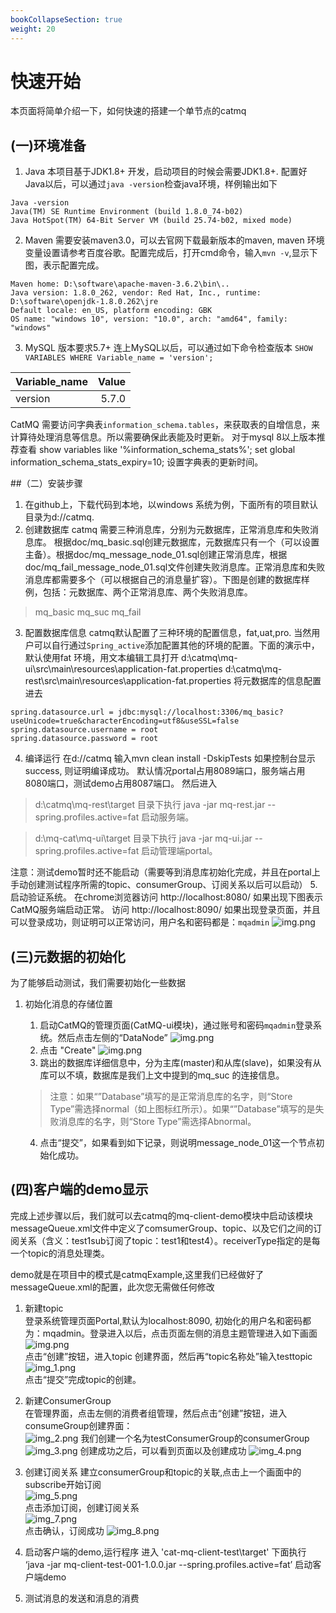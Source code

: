 ```yaml
---
bookCollapseSection: true
weight: 20
---
```

# 快速开始

本页面将简单介绍一下，如何快速的搭建一个单节点的catmq

## (一)环境准备

1. Java
   本项目基于JDK1.8+ 开发，启动项目的时候会需要JDK1.8+. 配置好Java以后，可以通过`java -version`检查java环境，样例输出如下

```shell
Java -version
Java(TM) SE Runtime Environment (build 1.8.0_74-b02)
Java HotSpot(TM) 64-Bit Server VM (build 25.74-b02, mixed mode)
```

2. Maven
   需要安装maven3.0，可以去官网下载最新版本的maven, maven 环境变量设置请参考百度谷歌。配置完成后，打开cmd命令，输入`mvn -v`,显示下图，表示配置完成。

```shell
Maven home: D:\software\apache-maven-3.6.2\bin\..
Java version: 1.8.0_262, vendor: Red Hat, Inc., runtime: D:\software\openjdk-1.8.0.262\jre
Default locale: en_US, platform encoding: GBK
OS name: "windows 10", version: "10.0", arch: "amd64", family: "windows"

```

3. MySQL
   版本要求5.7+
   连上MySQL以后，可以通过如下命令检查版本
   `SHOW VARIABLES WHERE Variable_name = 'version';`


| Variable_name | Value |
| :------------ | ----: |
| version       | 5.7.0 |

CatMQ 需要访问字典表`information_schema.tables`，来获取表的自增信息，来计算待处理消息等信息。所以需要确保此表能及时更新。 对于mysql 8以上版本推荐查看 show variables like '%information_schema_stats%'; set global information_schema_stats_expiry=10; 设置字典表的更新时间。

##（二）安装步骤

1. 在github上，下载代码到本地，以windows 系统为例，下面所有的项目默认目录为d://catmq.
2. 创建数据库
   catmq 需要三种消息库，分别为元数据库，正常消息库和失败消息库。
   根据doc/mq_basic.sql创建元数据库，元数据库只有一个（可以设置主备）。根据doc/mq_message_node_01.sql创建正常消息库，根据doc/mq_fail_message_node_01.sql文件创建失败消息库。正常消息库和失败消息库都需要多个（可以根据自己的消息量扩容）。下图是创建的数据库样例，包括：元数据库、两个正常消息库、两个失败消息库。

> mq_basic
> mq_suc
> mq_fail

3. 配置数据库信息
   catmq默认配置了三种环境的配置信息，fat,uat,pro. 当然用户可以自行通过`Spring_active`添加配置其他的环境的配置。下面的演示中，默认使用fat 环境，用文本编辑工具打开
   d:\catmq\mq-ui\src\main\resources\application-fat.properties
   d:\catmq\mq-rest\src\main\resources\application-fat.properties
   将元数据库的信息配置进去

```SHELL
spring.datasource.url = jdbc:mysql://localhost:3306/mq_basic?useUnicode=true&characterEncoding=utf8&useSSL=false
spring.datasource.username = root
spring.datasource.password = root
```

4. 编译运行
   在d://catmq 输入mvn clean install -DskipTests
   如果控制台显示success, 则证明编译成功。
   默认情况portal占用8089端口，服务端占用8080端口，测试demo占用8087端口。
   然后进入

> d:\catmq\mq-rest\target 目录下执行 java  -jar mq-rest.jar --spring.profiles.active=fat 启动服务端。

> d:\mq-cat\mq-ui\target 目录下执行 java  -jar mq-ui.jar --spring.profiles.active=fat 启动管理端portal。

注意：测试demo暂时还不能启动（需要等到消息库初始化完成，并且在portal上手动创建测试程序所需的topic、consumerGroup、订阅关系以后可以启动）
5. 启动验证系统。
在chrome浏览器访问 http://localhost:8080/ 如果出现下图表示CatMQ服务端启动正常。
访问 http://localhost:8090/ 如果出现登录页面，并且可以登录成功，则证明可以正常访问，用户名和密码都是：`mqadmin`
![img.png](../../../pic/quickstartborke.png)
## (三)元数据的初始化

为了能够启动测试，我们需要初始化一些数据

1. 初始化消息的存储位置

   1. 启动CatMQ的管理页面(CatMQ-ui模块)，通过账号和密码`mqadmin`登录系统。然后点击左侧的“DataNode”
     ![img.png](../../../pic/datanodedetail.png)
   2. 点击 "Create"
     ![img.png](../../../pic/datanodecreate.png)
   3. 跳出的数据库详细信息中，分为主库(master)和从库(slave)，如果没有从库可以不填，数据库是我们上文中提到的mq_suc 的连接信息。

   > 注意：如果“”Database”填写的是正常消息库的名字，则“Store Type”需选择normal（如上图标红所示）。如果“”Database”填写的是失败消息库的名字，则“Store Type”需选择Abnormal。
   >

   4. 点击“提交”，如果看到如下记录，则说明message_node_01这一个节点初始化成功。

## (四)客户端的demo显示

完成上述步骤以后，我们就可以去catmq的mq-client-demo模块中启动该模块
messageQueue.xml文件中定义了comsumerGroup、topic、以及它们之间的订阅关系（含义：test1sub订阅了topic：test1和test4）。receiverType指定的是每一个topic的消息处理类。

demo就是在项目中的模式是catmqExample,这里我们已经做好了messageQueue.xml的配置，此次您无需做任何修改

1. 新建topic  
   登录系统管理页面Portal,默认为localhost:8090, 初始化的用户名和密码都为：mqadmin。登录进入以后，点击页面左侧的消息主题管理进入如下画面  
   ![img.png](img.png)  
   点击“创建”按钮，进入topic 创建界面，然后再“topic名称处”输入testtopic  
   ![img_1.png](img_1.png)  
   点击“提交”完成topic的创建。
2. 新建ConsumerGroup  
   在管理界面，点击左侧的消费者组管理，然后点击“创建”按钮，进入consumeGroup创建界面：  
   ![img_2.png](img_2.png)
   我们创建一个名为testConsumerGroup的consumerGroup  
   ![img_3.png](img_3.png)
   创建成功之后，可以看到页面以及创建成功
   ![img_4.png](img_4.png)
3. 创建订阅关系
   建立consumerGroup和topic的关联,点击上一个画面中的subscribe开始订阅  
   ![img_5.png](img_5.png)  
   点击添加订阅，创建订阅关系  
   ![img_7.png](img_7.png)  
   点击确认，订阅成功
   ![img_8.png](img_8.png)
   
4. 启动客户端的demo,运行程序
   进入 'cat-mq-client-test\target' 下面执行 ‘java  -jar mq-client-test-001-1.0.0.jar --spring.profiles.active=fat’ 启动客户端demo 
5. 测试消息的发送和消息的消费
